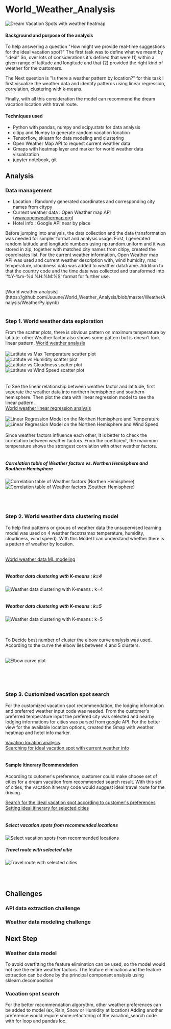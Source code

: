 # World_Weather_Analysis

![Dream Vacation Spots with weather heatmap](https://github.com/Juuune/World_Weather_Analysis/blob/master/image/Heatmap_Hotel.PNG)

#### Background and purpose of the analysis
To help answering a question "How might we provide real-time suggestions for the ideal vacation spot?" The first task was to define what we meant by “ideal” 
So, over lots of considerations it's defined that were (1) within a given range of latitude and longitude and that (2) provided the right kind of weather for the customers.</br>

The Next question is "Is there a weather pattern by location?" for this task I first visualize the weather data and identify patterns using linear regression, correlation, clustering with k-means. </br>

Finally, with all this consideration the model can recommend the dream vacation location with travel route. 

#### Techniques used
- Python with pandas, numpy and scipy.stats for data analysis <br/>
- citipy and Numpy to generate random vacation location <br/>
- Tensorflow, sklearn for data modeling and clustering<br/> 
- Open Weather Map API to request current weather data <br/>
- Gmaps with heatmap layer and marker for world weather data visualization <br/>
- jupyter notebook, git 

## Analysis 

### Data management
- Location : Randomly generated coordinates and corresponding city names from citypy </br>
- Current weather data : Open Weather map API (www.openweathermap.org)</br>
- Hotel info : Google API near by place </br>

Before jumping into analysis, the data collection and the data transformation was needed for simpler format and analysis usage. 
First, I generated random latitude and longitude numbers using np.random.uniform and it was stored in zip, together with matched city names from citipy, created the coordinates list. For the current weather information, Open Weather map API was used and current weather description with, wind humidity, max temperature, cloudiness data was added to weather dataframe. Addition to that the country code and the time data was collected and transformed into '%Y-%m-%d %H:%M:%S' format for further use. </br>

</br>
[World weather analysis](https://github.com/Juuune/World_Weather_Analysis/blob/master/WeatherAnalysis/WeatherPy.ipynb)</br>
</br>

### Step 1. World weather data exploration   

From the scatter plots, there is obvious pattern on maximum temperature by latitute. other Weather factor also shows some pattern but is doesn't look linear pattern. 
[World weather analysis](https://github.com/Juuune/World_Weather_Analysis/blob/master/WeatherAnalysis/WeatherPy.ipynb)</br>
</br>
![Latitute vs Max Temperature scatter plot](https://github.com/Juuune/World_Weather_Analysis/blob/master/image/CityLatitudenTemp.png)</br>
![Latitute vs Humidity scatter plot](https://github.com/Juuune/World_Weather_Analysis/blob/master/image/CityLatitudenHumidity.png)</br>
![Latitute vs Cloudiness scatter plot](https://github.com/Juuune/World_Weather_Analysis/blob/master/image/CityLatitudenCloud.png)</br>
![Latitute vs Wind Speed scatter plot](https://github.com/Juuune/World_Weather_Analysis/blob/master/image/CityLatitudenWindSpeed.png)</br>
</br>
</br>
To See the linear relationship between weather factor and latitude, first seperate the weather data into northern hemisphere and southern hemisphere. Then plot the data with linear regression model to see the linear pattern. </br>
[World weather linear regression analysis](https://github.com/Juuune/World_Weather_Analysis/blob/master/WeatherAnalysis/WorldWeather_Regression.ipynb)</br>
</br>
![Linear Regression Model on the Northen Hemisphere and Temperature](https://github.com/Juuune/World_Weather_Analysis/blob/master/image/Regression_North_Temp.PNG)</br>
![Linear Regression Model on the Northen Hemisphere and Wind Speed](https://github.com/Juuune/World_Weather_Analysis/blob/master/image/Regression_North_Wind.PNG)</br>
</br>
Since weather factors influence each other, It is better to check the correlation between weather factors. From the coefficient, the maximum temperature shows the strongest correlation with other weather factors. </br>
</br>
##### Correlation table of Weather factors vs. Northen Hemisphere and Southern Hemisphere
![Correlation table of Weather factors (Northen Hemisphere)](https://github.com/Juuune/World_Weather_Analysis/blob/master/image/Correlation_North_Weather.PNG)
![Correlation table of Weather factors (Southen Hemisphere)](https://github.com/Juuune/World_Weather_Analysis/blob/master/image/Correlation_South_Weather.PNG)</br>
</br>
</br>
</br>


### Step 2. World weather data clustering model 

To help find patterns or groups of weather data the unsupervised learning model was used on 4 weather facotrs(max temperature, humidity, cloudiness, wind speed). With this Model I can understand whether there is a pattern of weather by location. </br>
</br>

[World weather data ML modeling](https://github.com/Juuune/World_Weather_Analysis/blob/master/WeatherAnalysis/Weather_ML_Model.ipynb)</br>
</br>
##### Weather data clustering with K-means : k=4</br>
![Weather data clustering with K-means : k=4](https://github.com/Juuune/World_Weather_Analysis/blob/master/image/3D_plot_4clusters.PNG)</br>
</br>
##### Weather data clustering with K-means : k=5</br>
![Weather data clustering with K-means : k=5](https://github.com/Juuune/World_Weather_Analysis/blob/master/image/3D_plot_5clusters.PNG)</br>
</br>

</br>
To Decide best number of cluster the elbow curve analysis was used. According to the curve the elbow lies between 4 and 5 clusters. </br>
</br>

![Elbow curve plot](https://github.com/Juuune/World_Weather_Analysis/blob/master/image/ElbowCurve.PNG)</br>

</br>
</br>
</br>

### Step 3. Customized vacation spot search 

For the customized vacation spot recommendation, the lodging information and preferred weather input code was needed. 
From the customer's preferred temperature input the prefered city was selected and nearby lodging informations for cities was parsed from google API.
For the better view for the available location options, created the Gmap with weather heatmap and hotel info marker.</br>

[Vacation location analysis](https://github.com/Juuune/World_Weather_Analysis/blob/master/WeatherAnalysis/VacaionPy.ipynb)</br>
[Searching for ideal vacation spot with current weather info](https://github.com/Juuune/World_Weather_Analysis/blob/master/ItineraryAnalysis/Vacation_Search.ipynb) </br>
</br>
#### Sample Itinerary Rcommendation 

According to cutomer's preference, customer could make choose set of cities for a dream vacation from recommended search result. With this set of cities, the vacation itinerary code would suggest ideal travel route for the driving. </br>

[Search for the ideal vacation spot according to customer's preferences](https://github.com/Juuune/World_Weather_Analysis/blob/master/IternaryAnalysis/Vacation_Search.ipynb) </br>
[Setting ideal itinerary for selected cities](https://github.com/Juuune/World_Weather_Analysis/blob/master/IternaryAnalysis/Vacation_itinerary.ipynb)</br>
</br>
##### Select vacation spots from recommended locations</br>
![Select vacation spots from recommended locations](https://github.com/Juuune/World_Weather_Analysis/blob/master/image/Gmap_itinerary/WeatherPy_travel_map_markers.png)</br>
##### Travel route with selected citie</br>
![Travel route with selected cities](https://github.com/Juuune/World_Weather_Analysis/blob/master/image/Gmap_itinerary/WeatherPy_travel_map.png)</br>


</br>
</br>


## Challenges 

### API data extraction challenge

### Weather data modeling challenge



## Next Step 

### Weather data model 
To avoid overfitting the feature elimination can be used, so the model would not use the entire weather factors. 
The feature elimination and the feature extraction can be done by the principal componant analysis using sklearn.decomposition 

### Vacation spot search 
For the better recommendation algorythm, other weather preferences can be added to model (ex, Rain, Snow or Humidity at location) 
Adding another preference would require some refactoring of the vacation_search code with for loop and pandas loc. 
